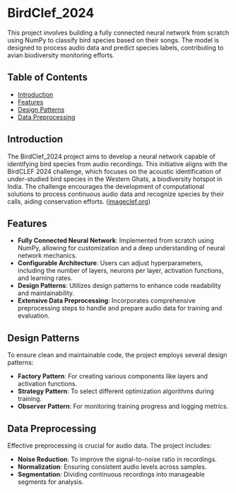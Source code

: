 # BirdClef_2024

This project involves building a fully connected neural network from scratch using NumPy to classify bird species based on their songs. The model is designed to process audio data and predict species labels, contributing to avian biodiversity monitoring efforts.

## Table of Contents

- [Introduction](#introduction)
- [Features](#features)
- [Design Patterns](#design-patterns)
- [Data Preprocessing](#data-preprocessing)

## Introduction

The BirdClef_2024 project aims to develop a neural network capable of identifying bird species from audio recordings. This initiative aligns with the BirdCLEF 2024 challenge, which focuses on the acoustic identification of under-studied bird species in the Western Ghats, a biodiversity hotspot in India. The challenge encourages the development of computational solutions to process continuous audio data and recognize species by their calls, aiding conservation efforts. ([imageclef.org](https://www.imageclef.org/node/316?utm_source=chatgpt.com))

## Features

- **Fully Connected Neural Network**: Implemented from scratch using NumPy, allowing for customization and a deep understanding of neural network mechanics.
- **Configurable Architecture**: Users can adjust hyperparameters, including the number of layers, neurons per layer, activation functions, and learning rates.
- **Design Patterns**: Utilizes design patterns to enhance code readability and maintainability.
- **Extensive Data Preprocessing**: Incorporates comprehensive preprocessing steps to handle and prepare audio data for training and evaluation.

## Design Patterns

To ensure clean and maintainable code, the project employs several design patterns:

- **Factory Pattern**: For creating various components like layers and activation functions.
- **Strategy Pattern**: To select different optimization algorithms during training.
- **Observer Pattern**: For monitoring training progress and logging metrics.

## Data Preprocessing

Effective preprocessing is crucial for audio data. The project includes:

- **Noise Reduction**: To improve the signal-to-noise ratio in recordings.
- **Normalization**: Ensuring consistent audio levels across samples.
- **Segmentation**: Dividing continuous recordings into manageable segments for analysis.
